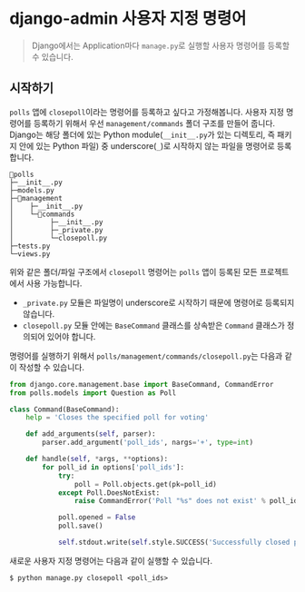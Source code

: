 # django-admin 사용자 지정 명령어

> Django에서는 Application마다 `manage.py`로 실행할 사용자 명령어를 등록할 수 있습니다.



## 시작하기

`polls` 앱에 `closepoll`이라는 명령어를 등록하고 싶다고 가정해봅니다. 사용자 지정 명령어를 등록하기 위해서 우선 `management/commands` 폴더 구조를 만들어 줍니다. Django는 해당 폴더에 있는 Python module(`__init__.py`가 있는 디렉토리, 즉 패키지 안에 있는 Python 파일) 중 underscore(`_`)로 시작하지 않는 파일을 명령어로 등록합니다.

```
📁polls
├─__init__.py
├─models.py
├─📁management
│    ├─__init__.py
│    └─📁commands
│         ├─__init__.py
│         ├─_private.py
│         └─closepoll.py
├─tests.py
└─views.py
```

위와 같은 폴더/파일 구조에서 `closepoll` 명령어는 `polls` 앱이 등록된 모든 프로젝트에서 사용 가능합니다.

- `_private.py` 모듈은 파일명이 underscore로 시작하기 때문에 명령어로 등록되지 않습니다.
- `closepoll.py` 모듈 안에는 `BaseCommand` 클래스를 상속받은 `Command` 클래스가 정의되어 있어야 합니다.



명령어를 실행하기 위해서 `polls/management/commands/closepoll.py`는 다음과 같이 작성할 수 있습니다.

```python
from django.core.management.base import BaseCommand, CommandError
from polls.models import Question as Poll

class Command(BaseCommand):
    help = 'Closes the specified poll for voting'

    def add_arguments(self, parser):
        parser.add_argument('poll_ids', nargs='+', type=int)

    def handle(self, *args, **options):
        for poll_id in options['poll_ids']:
            try:
                poll = Poll.objects.get(pk=poll_id)
            except Poll.DoesNotExist:
                raise CommandError('Poll "%s" does not exist' % poll_id)

            poll.opened = False
            poll.save()

            self.stdout.write(self.style.SUCCESS('Successfully closed poll "%s"' % poll_id))
```



새로운 사용자 지정 명령어는 다음과 같이 실행할 수 있습니다.

```shell
$ python manage.py closepoll <poll_ids>
```

